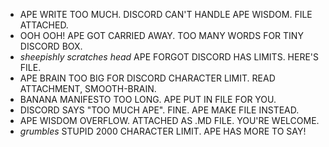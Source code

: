 - APE WRITE TOO MUCH. DISCORD CAN'T HANDLE APE WISDOM. FILE ATTACHED.
- OOH OOH! APE GOT CARRIED AWAY. TOO MANY WORDS FOR TINY DISCORD BOX.
- *sheepishly scratches head* APE FORGOT DISCORD HAS LIMITS. HERE'S FILE.
- APE BRAIN TOO BIG FOR DISCORD CHARACTER LIMIT. READ ATTACHMENT, SMOOTH-BRAIN.
- BANANA MANIFESTO TOO LONG. APE PUT IN FILE FOR YOU.
- DISCORD SAYS "TOO MUCH APE". FINE. APE MAKE FILE INSTEAD.
- APE WISDOM OVERFLOW. ATTACHED AS .MD FILE. YOU'RE WELCOME.
- *grumbles* STUPID 2000 CHARACTER LIMIT. APE HAS MORE TO SAY!